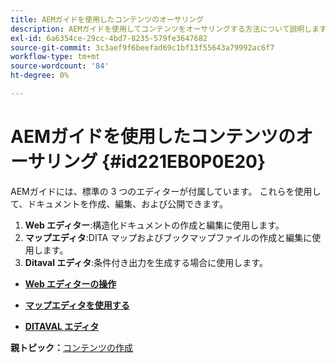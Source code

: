 ```yaml
---
title: AEMガイドを使用したコンテンツのオーサリング
description: AEMガイドを使用してコンテンツをオーサリングする方法について説明します
exl-id: 6a6354ce-29cc-4bd7-8235-579fe3647682
source-git-commit: 3c3aef9f6beefad69c1bf13f55643a79992ac6f7
workflow-type: tm+mt
source-wordcount: '84'
ht-degree: 0%

---
```


# AEMガイドを使用したコンテンツのオーサリング {#id221EB0P0E20}

AEMガイドには、標準の 3 つのエディターが付属しています。 これらを使用して、ドキュメントを作成、編集、および公開できます。

1. **Web エディター**:構造化ドキュメントの作成と編集に使用します。
1. **マップエディタ**:DITA マップおよびブックマップファイルの作成と編集に使用します。
1. **Ditaval エディタ**:条件付き出力を生成する場合に使用します。

- **[Web エディターの操作](web-editor.md)**

- **[マップエディタを使用する](map-editor.md)**

- **[DITAVAL エディタ](ditaval-editor.md)**


**親トピック：**[&#x200B;コンテンツの作成](authoring-content.md)
